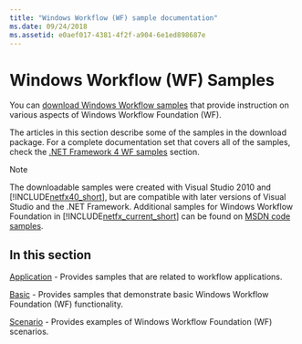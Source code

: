 ```yaml
---
title: "Windows Workflow (WF) sample documentation"
ms.date: 09/24/2018
ms.assetid: e0aef017-4381-4f2f-a904-6e1ed898687e
---
```

# Windows Workflow (WF) Samples

You can [download Windows Workflow samples](https://go.microsoft.com/fwlink/?LinkId=150780) that provide instruction on various aspects of Windows Workflow Foundation (WF).

The articles in this section describe some of the samples in the download package. For a complete documentation set that covers all of the samples, check the [.NET Framework 4 WF samples](https://docs.microsoft.com/previous-versions/dotnet/netframework-4.0/dd483375(v%3dvs.100)) section.

> [!NOTE]
> The downloadable samples were created with Visual Studio 2010 and [!INCLUDE[netfx40_short](../../../../includes/netfx40-short-md.md)], but are compatible with later versions of Visual Studio and the .NET Framework. Additional samples for Windows Workflow Foundation in [!INCLUDE[netfx_current_short](../../../../includes/netfx-current-short-md.md)] can be found on [MSDN code samples](https://aka.ms/WF45Samples).

## In this section

[Application](../../../../docs/framework/windows-workflow-foundation/samples/application.md) - Provides samples that are related to workflow applications.

[Basic](../../../../docs/framework/windows-workflow-foundation/samples/basic.md) - Provides samples that demonstrate basic Windows Workflow Foundation (WF) functionality.

[Scenario](../../../../docs/framework/windows-workflow-foundation/samples/scenario.md) - Provides examples of Windows Workflow Foundation (WF) scenarios.

